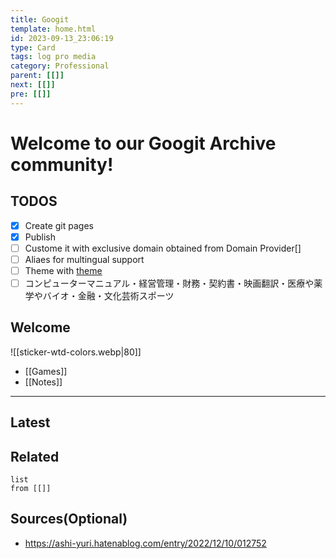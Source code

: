 ```yaml
---
title: Googit
template: home.html
id: 2023-09-13_23:06:19
type: Card
tags: log pro media
category: Professional
parent: [[]]
next: [[]]
pre: [[]]
---
```

# Welcome to our Googit Archive community!

## TODOS
- [x] Create git pages
- [x] Publish
- [ ] Custome it with exclusive domain obtained from Domain Provider[]
- [ ] Aliaes for multingual support
- [ ] Theme with [theme](https://bitsof.bytesofdesign.com/mkdocs-docskimmer/)
- [ ] コンピューターマニュアル・経営管理・財務・契約書・映画翻訳・医療や薬学やバイオ・金融・文化芸術スポーツ
## Welcome
![[sticker-wtd-colors.webp|80]]
- [[Games]]
- [[Notes]]

---

## Latest

## Related
```dataview
list
from [[]]
```

## Sources(Optional)
- https://ashi-yuri.hatenablog.com/entry/2022/12/10/012752
